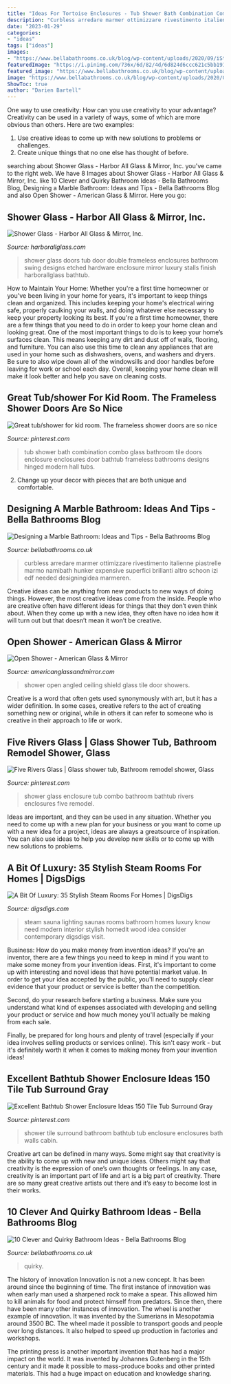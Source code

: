 ```yaml
---
title: "Ideas For Tortoise Enclosures - Tub Shower Bath Combination Combo Glass Bathroom Tile Doors Enclosure Enclosures Door Bathtub Frameless Bathrooms Designs Hinged Modern Hall Tubs"
description: "Curbless arredare marmer ottimizzare rivestimento italienne piastrelle marmo namibath hunker expensive superfici brillanti altro schoon izi edf needed designingidea marmeren"
date: "2023-01-29"
categories:
- "ideas"
tags: ["ideas"]
images:
- "https://www.bellabathrooms.co.uk/blog/wp-content/uploads/2020/09/iStock-1208210864-1.jpg"
featuredImage: "https://i.pinimg.com/736x/6d/82/4d/6d824d6ccc621c5bb191cabc69f20e30.jpg?b=t"
featured_image: "https://www.bellabathrooms.co.uk/blog/wp-content/uploads/2020/09/iStock-1175191124-1.jpg"
image: "https://www.bellabathrooms.co.uk/blog/wp-content/uploads/2020/09/iStock-1208210864-1.jpg"
ShowToc: true
author: "Darien Bartell"
---
```



One way to use creativity: How can you use creativity to your advantage?
Creativity can be used in a variety of ways, some of which are more obvious than others. Here are two examples: 
1. Use creative ideas to come up with new solutions to problems or challenges.
2. Create unique things that no one else has thought of before.

	

		
searching about Shower Glass - Harbor All Glass &amp; Mirror, Inc. you've came to the right web. We have 8 Images about Shower Glass - Harbor All Glass &amp; Mirror, Inc. like 10 Clever and Quirky Bathroom Ideas - Bella Bathrooms Blog, Designing a Marble Bathroom: Ideas and Tips - Bella Bathrooms Blog and also Open Shower - American Glass &amp; Mirror. Here you go:
		
    
## Shower Glass - Harbor All Glass &amp; Mirror, Inc.

<img loading=lazy src="https://harborallglass.com/wp-content/uploads/2013/07/354.jpg" onerror="this.onerror=null;this.src='https://tse3.mm.bing.net/th?id=OIP.-PGO7DszqrZKn8MBCDWDdAHaLH&amp;pid=15.1';" alt="Shower Glass - Harbor All Glass &amp; Mirror, Inc.">

_Source: harborallglass.com_

>shower glass doors tub door double frameless enclosures bathroom swing designs etched hardware enclosure mirror luxury stalls finish harborallglass bathtub. 

	

How to Maintain Your Home: Whether you're a first time homeowner or you've been living in your home for years, it's important to keep things clean and organized. This includes keeping your home's electrical wiring safe, properly caulking your walls, and doing whatever else necessary to keep your property looking its best.
If you're a first time homeowner, there are a few things that you need to do in order to keep your home clean and looking great. One of the most important things to do is to keep your home’s surfaces clean. This means keeping any dirt and dust off of walls, flooring, and furniture. You can also use this time to clean any appliances that are used in your home such as dishwashers, ovens, and washers and dryers. Be sure to also wipe down all of the windowsills and door handles before leaving for work or school each day. Overall, keeping your home clean will make it look better and help you save on cleaning costs.

    
## Great Tub/shower For Kid Room. The Frameless Shower Doors Are So Nice

<img loading=lazy src="https://i.pinimg.com/736x/4c/51/96/4c5196f72b2d145fb5a39428f37af915.jpg" onerror="this.onerror=null;this.src='https://tse3.mm.bing.net/th?id=OIP.nOaxFZIF_eRaQjAPCwqt5QHaLI&amp;pid=15.1';" alt="Great tub/shower for kid room. The frameless shower doors are so nice">

_Source: pinterest.com_

>tub shower bath combination combo glass bathroom tile doors enclosure enclosures door bathtub frameless bathrooms designs hinged modern hall tubs. 

	

2. Change up your decor with pieces that are both unique and comfortable.

    
## Designing A Marble Bathroom: Ideas And Tips - Bella Bathrooms Blog

<img loading=lazy src="https://www.bellabathrooms.co.uk/blog/wp-content/uploads/2020/09/iStock-1175191124-1.jpg" onerror="this.onerror=null;this.src='https://tse4.mm.bing.net/th?id=OIP.eHvwJNy5RLrfEOIXyMCpngHaE8&amp;pid=15.1';" alt="Designing a Marble Bathroom: Ideas and Tips - Bella Bathrooms Blog">

_Source: bellabathrooms.co.uk_

>curbless arredare marmer ottimizzare rivestimento italienne piastrelle marmo namibath hunker expensive superfici brillanti altro schoon izi edf needed designingidea marmeren. 

	

Creative ideas can be anything from new products to new ways of doing things. However, the most creative ideas come from the inside. People who are creative often have different ideas for things that they don’t even think about. When they come up with a new idea, they often have no idea how it will turn out but that doesn’t mean it won’t be creative.

    
## Open Shower - American Glass &amp; Mirror

<img loading=lazy src="https://www.americanglassandmirror.com/wp-content/uploads/2017/05/C.-Custom-Shower-Door-600x800.jpg" onerror="this.onerror=null;this.src='https://tse2.mm.bing.net/th?id=OIP.hbsp4MuxPHWtM4rkwcc3jwHaJ4&amp;pid=15.1';" alt="Open Shower - American Glass &amp; Mirror">

_Source: americanglassandmirror.com_

>shower open angled ceiling shield glass tile door showers. 

	

Creative is a word that often gets used synonymously with art, but it has a wider definition. In some cases, creative refers to the act of creating something new or original, while in others it can refer to someone who is creative in their approach to life or work.

    
## Five Rivers Glass | Glass Shower Tub, Bathroom Remodel Shower, Glass

<img loading=lazy src="https://i.pinimg.com/736x/fa/b8/14/fab814c9ce23fbd67e8faa8445367615--tub-shower-combo-shower-enclosure.jpg" onerror="this.onerror=null;this.src='https://tse3.mm.bing.net/th?id=OIP.hOdvVWFTKuMEjn-wJ0FgyAHaJ3&amp;pid=15.1';" alt="Five Rivers Glass | Glass shower tub, Bathroom remodel shower, Glass">

_Source: pinterest.com_

>shower glass enclosure tub combo bathroom bathtub rivers enclosures five remodel. 

	

Ideas are important, and they can be used in any situation. Whether you need to come up with a new plan for your business or you want to come up with a new idea for a project, ideas are always a greatsource of inspiration. You can also use ideas to help you develop new skills or to come up with new solutions to problems.

    
## A Bit Of Luxury: 35 Stylish Steam Rooms For Homes | DigsDigs

<img loading=lazy src="http://www.digsdigs.com/photos/stylish-steam-rooms-for-homes-33.jpg" onerror="this.onerror=null;this.src='https://tse3.mm.bing.net/th?id=OIP.o7lrWrGYrle9jcdkjfFMBAHaKG&amp;pid=15.1';" alt="A Bit Of Luxury: 35 Stylish Steam Rooms For Homes | DigsDigs">

_Source: digsdigs.com_

>steam sauna lighting saunas rooms bathroom homes luxury know need modern interior stylish homedit wood idea consider contemporary digsdigs visit. 

	

Business: How do you make money from invention ideas?
If you're an inventor, there are a few things you need to keep in mind if you want to make some money from your invention ideas. 
First, it's important to come up with interesting and novel ideas that have potential market value. In order to get your idea accepted by the public, you'll need to supply clear evidence that your product or service is better than the competition.

Second, do your research before starting a business. Make sure you understand what kind of expenses associated with developing and selling your product or service and how much money you'll actually be making from each sale.

Finally, be prepared for long hours and plenty of travel (especially if your idea involves selling products or services online). This isn't easy work - but it's definitely worth it when it comes to making money from your invention ideas!

    
## Excellent Bathtub Shower Enclosure Ideas 150 Tile Tub Surround Gray

<img loading=lazy src="https://i.pinimg.com/736x/6d/82/4d/6d824d6ccc621c5bb191cabc69f20e30.jpg?b=t" onerror="this.onerror=null;this.src='https://tse4.mm.bing.net/th?id=OIP.mP5qiO0-Z0oNtuujiXP1OwHaLH&amp;pid=15.1';" alt="Excellent Bathtub Shower Enclosure Ideas 150 Tile Tub Surround Gray">

_Source: pinterest.com_

>shower tile surround bathroom bathtub tub enclosure enclosures bath walls cabin. 

	

Creative art can be defined in many ways. Some might say that creativity is the ability to come up with new and unique ideas. Others might say that creativity is the expression of one’s own thoughts or feelings. In any case, creativity is an important part of life and art is a big part of creativity. There are so many great creative artists out there and it’s easy to become lost in their works.

    
## 10 Clever And Quirky Bathroom Ideas - Bella Bathrooms Blog

<img loading=lazy src="https://www.bellabathrooms.co.uk/blog/wp-content/uploads/2020/09/iStock-1208210864-1.jpg" onerror="this.onerror=null;this.src='https://tse2.mm.bing.net/th?id=OIP.UIzJi3_IeVym5i2hS-IW0AHaI1&amp;pid=15.1';" alt="10 Clever and Quirky Bathroom Ideas - Bella Bathrooms Blog">

_Source: bellabathrooms.co.uk_

>quirky. 

	

The history of innovation
Innovation is not a new concept. It has been around since the beginning of time. The first instance of innovation was when early man used a sharpened rock to make a spear. This allowed him to kill animals for food and protect himself from predators. Since then, there have been many other instances of innovation.
The wheel is another example of innovation. It was invented by the Sumerians in Mesopotamia around 3500 BC. The wheel made it possible to transport goods and people over long distances. It also helped to speed up production in factories and workshops.

The printing press is another important invention that has had a major impact on the world. It was invented by Johannes Gutenberg in the 15th century and it made it possible to mass-produce books and other printed materials. This had a huge impact on education and knowledge sharing.

